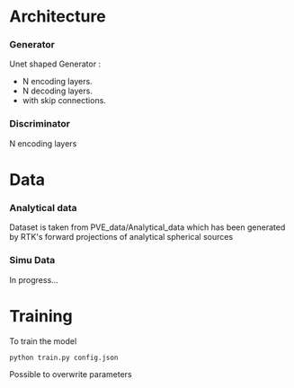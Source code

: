 # Architecture

### Generator
Unet shaped Generator : 

* N encoding layers.
* N decoding layers.
* with skip connections.


### Discriminator


N encoding layers




# Data

### Analytical data

Dataset is taken from PVE\_data/Analytical\_data which has been generated by RTK's forward projections of analytical spherical sources

### Simu Data

In progress...


# Training


To train the model


```sh
python train.py config.json
```

Possible to overwrite parameters


